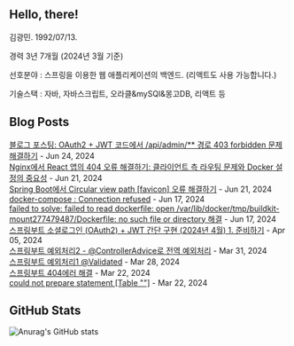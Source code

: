 ## Hello, there!

김광민. 1992/07/13.

경력 3년 7개월 (2024년 3월 기준)

선호분야 : 스프링을 이용한 웹 애플리케이션의 백엔드.
(리액트도 사용 가능합니다.)

기술스택 : 자바, 자바스크립트, 오라클&mySQl&몽고DB, 리액트 등


## Blog Posts

[블로그 포스팅: OAuth2 + JWT 코드에서 /api/admin/** 경로 403 forbidden 문제 해결하기](https://lenagend.tistory.com/56) - Jun 24, 2024<br>
[Nginx에서 React 앱의 404 오류 해결하기: 클라이언트 측 라우팅 문제와 Docker 설정의 중요성](https://lenagend.tistory.com/55) - Jun 21, 2024<br>
[Spring Boot에서 Circular view path [favicon] 오류 해결하기](https://lenagend.tistory.com/54) - Jun 21, 2024<br>
[docker-compose : Connection refused](https://lenagend.tistory.com/53) - Jun 17, 2024<br>
[failed to solve: failed to read dockerfile: open /var/lib/docker/tmp/buildkit-mount277479487/Dockerfile: no such file or directory 해결](https://lenagend.tistory.com/52) - Jun 17, 2024<br>
[스프링부트 소셜로그인 (OAuth2) + JWT 간단 구현 (2024년 4월)          1. 준비하기](https://lenagend.tistory.com/51) - Apr 05, 2024<br>
[스프링부트 예외처리2 - @ControllerAdvice로 전역 예외처리](https://lenagend.tistory.com/50) - Mar 31, 2024<br>
[스프링부트 예외처리1 @Validated](https://lenagend.tistory.com/49) - Mar 28, 2024<br>
[스프링부트 404에러 해결](https://lenagend.tistory.com/48) - Mar 22, 2024<br>
[could not prepare statement [Table &quot;&quot;]](https://lenagend.tistory.com/47) - Mar 22, 2024<br>


## GitHub Stats
![Anurag's GitHub stats](https://github-readme-stats.vercel.app/api?username=lenagend&show_icons=true&theme=solarized-light)
